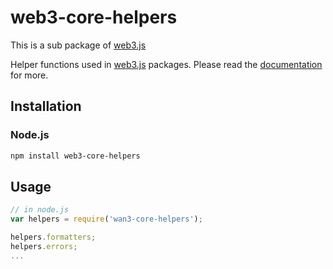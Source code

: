 # web3-core-helpers

This is a sub package of [web3.js][repo]

Helper functions used in [web3.js][repo] packages.
Please read the [documentation][docs] for more.

## Installation

### Node.js

```bash
npm install web3-core-helpers
```

## Usage

```js
// in node.js
var helpers = require('wan3-core-helpers');

helpers.formatters;
helpers.errors;
...
```


[docs]: http://web3js.readthedocs.io/en/1.0/
[repo]: https://github.com/ethereum/web3.js


